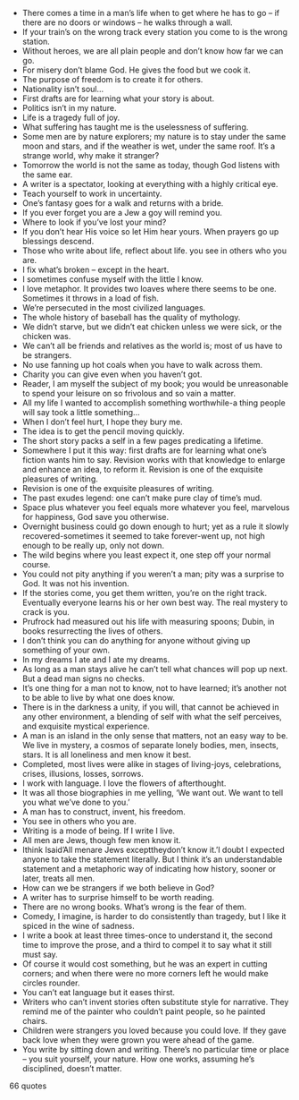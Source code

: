  - There comes a time in a man’s life when to get where he has to go – if there are no doors or windows – he walks through a wall.
 - If your train’s on the wrong track every station you come to is the wrong station.
 - Without heroes, we are all plain people and don’t know how far we can go.
 - For misery don’t blame God. He gives the food but we cook it.
 - The purpose of freedom is to create it for others.
 - Nationality isn’t soul...
 - First drafts are for learning what your story is about.
 - Politics isn’t in my nature.
 - Life is a tragedy full of joy.
 - What suffering has taught me is the uselessness of suffering.
 - Some men are by nature explorers; my nature is to stay under the same moon and stars, and if the weather is wet, under the same roof. It’s a strange world, why make it stranger?
 - Tomorrow the world is not the same as today, though God listens with the same ear.
 - A writer is a spectator, looking at everything with a highly critical eye.
 - Teach yourself to work in uncertainty.
 - One’s fantasy goes for a walk and returns with a bride.
 - If you ever forget you are a Jew a goy will remind you.
 - Where to look if you’ve lost your mind?
 - If you don’t hear His voice so let Him hear yours. When prayers go up blessings descend.
 - Those who write about life, reflect about life. you see in others who you are.
 - I fix what’s broken – except in the heart.
 - I sometimes confuse myself with the little I know.
 - I love metaphor. It provides two loaves where there seems to be one. Sometimes it throws in a load of fish.
 - We’re persecuted in the most civilized languages.
 - The whole history of baseball has the quality of mythology.
 - We didn’t starve, but we didn’t eat chicken unless we were sick, or the chicken was.
 - We can’t all be friends and relatives as the world is; most of us have to be strangers.
 - No use fanning up hot coals when you have to walk across them.
 - Charity you can give even when you haven’t got.
 - Reader, I am myself the subject of my book; you would be unreasonable to spend your leisure on so frivolous and so vain a matter.
 - All my life I wanted to accomplish something worthwhile-a thing people will say took a little something...
 - When I don’t feel hurt, I hope they bury me.
 - The idea is to get the pencil moving quickly.
 - The short story packs a self in a few pages predicating a lifetime.
 - Somewhere I put it this way: first drafts are for learning what one’s fiction wants him to say. Revision works with that knowledge to enlarge and enhance an idea, to reform it. Revision is one of the exquisite pleasures of writing.
 - Revision is one of the exquisite pleasures of writing.
 - The past exudes legend: one can’t make pure clay of time’s mud.
 - Space plus whatever you feel equals more whatever you feel, marvelous for happiness, God save you otherwise.
 - Overnight business could go down enough to hurt; yet as a rule it slowly recovered-sometimes it seemed to take forever-went up, not high enough to be really up, only not down.
 - The wild begins where you least expect it, one step off your normal course.
 - You could not pity anything if you weren’t a man; pity was a surprise to God. It was not his invention.
 - If the stories come, you get them written, you’re on the right track. Eventually everyone learns his or her own best way. The real mystery to crack is you.
 - Prufrock had measured out his life with measuring spoons; Dubin, in books resurrecting the lives of others.
 - I don’t think you can do anything for anyone without giving up something of your own.
 - In my dreams I ate and I ate my dreams.
 - As long as a man stays alive he can’t tell what chances will pop up next. But a dead man signs no checks.
 - It’s one thing for a man not to know, not to have learned; it’s another not to be able to live by what one does know.
 - There is in the darkness a unity, if you will, that cannot be achieved in any other environment, a blending of self with what the self perceives, and exquisite mystical experience.
 - A man is an island in the only sense that matters, not an easy way to be. We live in mystery, a cosmos of separate lonely bodies, men, insects, stars. It is all loneliness and men know it best.
 - Completed, most lives were alike in stages of living-joys, celebrations, crises, illusions, losses, sorrows.
 - I work with language. I love the flowers of afterthought.
 - It was all those biographies in me yelling, ‘We want out. We want to tell you what we’ve done to you.’
 - A man has to construct, invent, his freedom.
 - You see in others who you are.
 - Writing is a mode of being. If I write I live.
 - All men are Jews, though few men know it.
 - Ithink Isaid’All menare Jews excepttheydon’t know it.’I doubt I expected anyone to take the statement literally. But I think it’s an understandable statement and a metaphoric way of indicating how history, sooner or later, treats all men.
 - How can we be strangers if we both believe in God?
 - A writer has to surprise himself to be worth reading.
 - There are no wrong books. What’s wrong is the fear of them.
 - Comedy, I imagine, is harder to do consistently than tragedy, but I like it spiced in the wine of sadness.
 - I write a book at least three times-once to understand it, the second time to improve the prose, and a third to compel it to say what it still must say.
 - Of course it would cost something, but he was an expert in cutting corners; and when there were no more corners left he would make circles rounder.
 - You can’t eat language but it eases thirst.
 - Writers who can’t invent stories often substitute style for narrative. They remind me of the painter who couldn’t paint people, so he painted chairs.
 - Children were strangers you loved because you could love. If they gave back love when they were grown you were ahead of the game.
 - You write by sitting down and writing. There’s no particular time or place – you suit yourself, your nature. How one works, assuming he’s disciplined, doesn’t matter.

66 quotes
